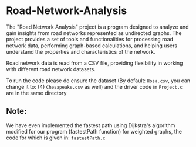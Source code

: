 # Road-Network-Analysis

<p>The "Road Network Analysis" project is a program designed to analyze and gain insights from road networks represented as undirected graphs. The project provides a set of tools and functionalities for processing road network data, performing graph-based calculations, and helping users understand the properties and characteristics of the network.

Road network data is read from a CSV file, providing flexibility in working with different road network datasets.
</p>

To run the code please do ensure the dataset (By default: `Hosa.csv`, you can change it to: (4) `Chesapeake.csv` as well) and the driver code in `Project.c` are in the same directory

<h2>Note:</h2>

We have even implemented the fastest path using Dijkstra's algorithm modified for our program (fastestPath function) for weighted graphs, the code for which is given in: `fastestPath.c` 
